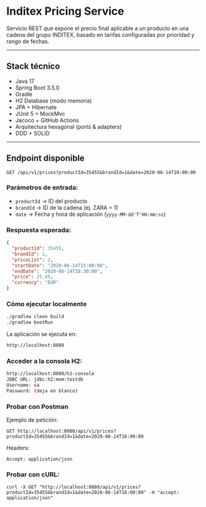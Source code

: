 #   Inditex Pricing Service

Servicio REST que expone el precio final aplicable a un producto en una cadena del grupo INDITEX, basado en tarifas configuradas por prioridad y rango de fechas.

---

##  Stack técnico

- Java 17
- Spring Boot 3.5.0
- Gradle
- H2 Database (modo memoria)
- JPA + Hibernate
- JUnit 5 + MockMvc
- Jacoco + GitHub Actions
- Arquitectura hexagonal (ports & adapters)
- DDD + SOLID

---

##  Endpoint disponible

`GET /api/v1/prices?productId=35455&brandId=1&date=2020-06-14T10:00:00`

###     Parámetros de entrada:
- `productId` → ID del producto
- `brandId` → ID de la cadena (ej. ZARA = 1)
- `date` → Fecha y hora de aplicación (`yyyy-MM-dd'T'HH:mm:ss`)

###     Respuesta esperada:
```json
{
  "productId": 35455,
  "brandId": 1,
  "priceList": 2,
  "startDate": "2020-06-14T15:00:00",
  "endDate": "2020-06-14T18:30:00",
  "price": 25.45,
  "currency": "EUR"
}
```

###     Cómo ejecutar localmente
```bash
./gradlew clean build
./gradlew bootRun
```
La aplicación se ejecuta en:

```bash
http://localhost:8080
```

###     Acceder a la consola H2:
```bash
http://localhost:8080/h2-console
JDBC URL: jdbc:h2:mem:testdb
Username: sa
Password: (deja en blanco)
```

###     Probar con Postman
Ejemplo de petición:

```curl
GET http://localhost:8080/api/v1/prices?productId=35455&brandId=1&date=2020-06-14T16:00:00
```
Headers:
```curl
Accept: application/json
```

###     Probar con cURL:
```curl
curl -X GET "http://localhost:8080/api/v1/prices?productId=35455&brandId=1&date=2020-06-14T16:00:00" -H "accept: application/json"
```